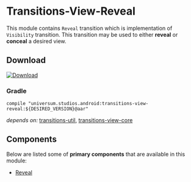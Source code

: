 Transitions-View-Reveal
===============

This module contains `Reveal` transition which is implementation of `Visibility` transition.
This transition may be used to either **reveal** or **conceal** a desired view.

## Download ##
[![Download](https://api.bintray.com/packages/universum-studios/android/universum.studios.android%3Atransitions/images/download.svg)](https://bintray.com/universum-studios/android/universum.studios.android%3Atransitions/_latestVersion)

### Gradle ###

    compile "universum.studios.android:transitions-view-reveal:${DESIRED_VERSION}@aar"

_depends on:_
[transitions-util](https://github.com/universum-studios/android_transitions/tree/master/library-util),
[transitions-view-core](https://github.com/universum-studios/android_transitions/tree/master/library-view-core)

## Components ##

Below are listed some of **primary components** that are available in this module:

- [Reveal](https://github.com/universum-studios/android_transitions/blob/master/library-view-reveal/src/main/java/universum/studios/android/transition/Reveal.java)
